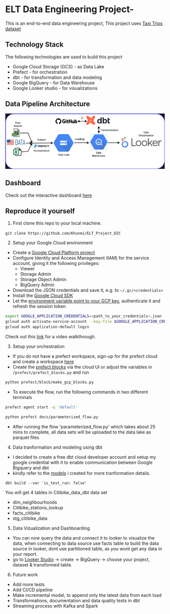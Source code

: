 
# ELT Data Engineering Project- 
This is an end-to-end data engineering project, This project uses [Taxi Trips dataset](https://catalog.data.gov/dataset/)

## Technology Stack
The following technologies are used to build this project
- Google Cloud Storage (GCS) - as Data Lake <br>
- Prefect - for orchestration <br>
- dbt - for transformation and data modeling <br>
- Google BigQuery - for Data Warehouse <br>
- Google Looker studio - for visualizations <br>
## Data Pipeline Architecture
![data-pipeline](images/Architecture.png)

## Dashboard
Check out the interactive dashboard [here](https://lookerstudio.google.com/u/0/reporting/7472e395-93bf-4254-b871-618e152624be/page/25OJD)

## Reproduce it yourself
1. First clone this repo to your local machine.

`git clone https://github.com/Khunmi/ELT_Project_DZC`

2. Setup your Google Cloud environment
- Create a [Google Cloud Platform project](https://console.cloud.google.com/cloud-resource-manager)
- Configure Identity and Access Management (IAM) for the service account, giving it the following privileges:
    - Viewer
    - Storage Admin
    - Storage Object Admin
    - BigQuery Admin
- Download the JSON credentials and save it, e.g. to `~/.gc/<credentials>`
- Install the [Google Cloud SDK](https://cloud.google.com/sdk/docs/install-sdk)
- Let the [environment variable point to your GCP key](https://cloud.google.com/docs/authentication/application-default-credentials#GAC), authenticate it and refresh the session token
```bash
export GOOGLE_APPLICATION_CREDENTIALS=<path_to_your_credentials>.json
gcloud auth activate-service-account --key-file $GOOGLE_APPLICATION_CREDENTIALS
gcloud auth application-default login
```
Check out this [link](https://www.youtube.com/watch?v=Hajwnmj0xfQ&list=PL3MmuxUbc_hJed7dXYoJw8DoCuVHhGEQb&index=11&t=29s)  for a video walkthrough.

3. Setup your orchestration
- If you do not have a prefect workspace, sign-up for the prefect cloud and create a workspace [here](https://app.prefect.cloud/auth/login)
- Create the [prefect blocks](https://docs.prefect.io/concepts/blocks/) via the cloud UI or adjust the variables in `/prefect/prefect_blocks.py` and run
```bash
python prefect/block/make_gcp_blocks.py
```
- To execute the flow, run the following commands in two different terminals
```bash
prefect agent start -q 'default'
```
```bash
python prefect docs/parameterized_flow.py
```
- After running the flow 'parameterized_flow.py' which takes about 25 mins to complete, all data sets will be uploaded to the data lake as parquet files

4. Data tranformation and modeling using dbt

- I decided to create a free dbt cloud developer account and setup my google credential with it to enable communication between Google Bigquery and dbt
- kindly refer to the [models](dbt_file/models) i created for more tranformation details.
```
dbt build --var 'is_test_run: false'
```
You will get 4 tables in Citibike_data_dbt data set
  - dim_neighbourhoods
  - Citibike_stations_lookup
  - facts_citibike
  - stg_citibike_data

5.  Data Vizualization and Dashboarding
- You can now query the data and connect it to looker to visualize the data, when connecting to data source use facts table to build the data source in looker, dont use partitioned table, as you wont get any data in your report.
- go to [Looker Studio](https://lookerstudio.google.com/) &rarr; create &rarr; BigQuery &rarr; choose your project, dataset & transformed table.

6. Future work
- Add more tests
- Add CI/CD pipeline
- Make incremental model, to append only the latest data from each load
- Transformations, documentation and data quality tests in dbt
- Streaming process with Kafka and Spark
